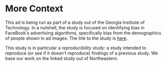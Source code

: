 # More Context
This ad is being run as part of a study out of the Georgia Institute of Technology. In a nutshell, the study is focused on identifying bias in FaceBook's advertising algorithms, specifically bias from the demographics of people shown in ad images. The link to the study is [here](https://website-name.com).


This study is in particular a *reproducibility study*: a study intended to reproduce (or see if it doesn't reproduce) findings of a previous study. We base our work on the linked study out of Northeastern.
